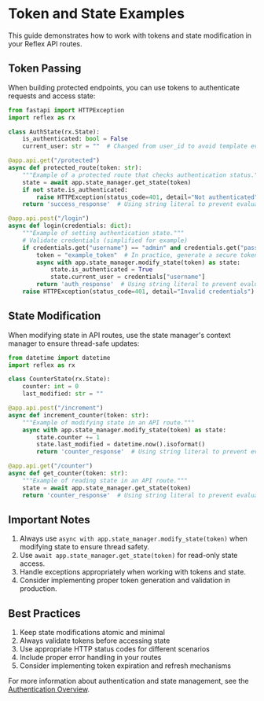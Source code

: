 # Token and State Examples

This guide demonstrates how to work with tokens and state modification in your Reflex API routes.

## Token Passing

When building protected endpoints, you can use tokens to authenticate requests and access state:

```python box
from fastapi import HTTPException
import reflex as rx

class AuthState(rx.State):
    is_authenticated: bool = False
    current_user: str = ""  # Changed from user_id to avoid template evaluation

@app.api.get("/protected")
async def protected_route(token: str):
    """Example of a protected route that checks authentication status."""
    state = await app.state_manager.get_state(token)
    if not state.is_authenticated:
        raise HTTPException(status_code=401, detail="Not authenticated")
    return 'success_response'  # Using string literal to prevent evaluation

@app.api.post("/login")
async def login(credentials: dict):
    """Example of setting authentication state."""
    # Validate credentials (simplified for example)
    if credentials.get("username") == "admin" and credentials.get("password") == "password":
        token = "example_token"  # In practice, generate a secure token
        async with app.state_manager.modify_state(token) as state:
            state.is_authenticated = True
            state.current_user = credentials["username"]
        return 'auth_response'  # Using string literal to prevent evaluation
    raise HTTPException(status_code=401, detail="Invalid credentials")
```

## State Modification

When modifying state in API routes, use the state manager's context manager to ensure thread-safe updates:

```python box
from datetime import datetime
import reflex as rx

class CounterState(rx.State):
    counter: int = 0
    last_modified: str = ""

@app.api.post("/increment")
async def increment_counter(token: str):
    """Example of modifying state in an API route."""
    async with app.state_manager.modify_state(token) as state:
        state.counter += 1
        state.last_modified = datetime.now().isoformat()
        return 'counter_response'  # Using string literal to prevent evaluation

@app.api.get("/counter")
async def get_counter(token: str):
    """Example of reading state in an API route."""
    state = await app.state_manager.get_state(token)
    return 'counter_response'  # Using string literal to prevent evaluation
```

## Important Notes

1. Always use `async with app.state_manager.modify_state(token)` when modifying state to ensure thread safety.
2. Use `await app.state_manager.get_state(token)` for read-only state access.
3. Handle exceptions appropriately when working with tokens and state.
4. Consider implementing proper token generation and validation in production.

## Best Practices

1. Keep state modifications atomic and minimal
2. Always validate tokens before accessing state
3. Use appropriate HTTP status codes for different scenarios
4. Include proper error handling in your routes
5. Consider implementing token expiration and refresh mechanisms

For more information about authentication and state management, see the [Authentication Overview](../authentication/authentication_overview.md).
